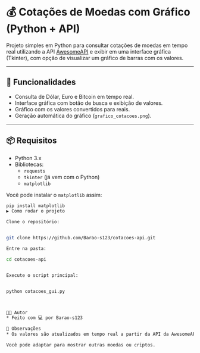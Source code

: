 # 💰 Cotações de Moedas com Gráfico (Python + API)

Projeto simples em Python para consultar cotações de moedas em tempo real utilizando a API [AwesomeAPI](https://docs.awesomeapi.com.br/) e exibir em uma interface gráfica (Tkinter), com opção de visualizar um gráfico de barras com os valores.

---

## 🚀 Funcionalidades

- Consulta de Dólar, Euro e Bitcoin em tempo real.
- Interface gráfica com botão de busca e exibição de valores.
- Gráfico com os valores convertidos para reais.
- Geração automática do gráfico (`grafico_cotacoes.png`).

---

## 📦 Requisitos

- Python 3.x
- Bibliotecas:
  - `requests`
  - `tkinter` (já vem com o Python)
  - `matplotlib`

Você pode instalar o `matplotlib` assim:

```bash
pip install matplotlib
▶️ Como rodar o projeto

Clone o repositório:


git clone https://github.com/Barao-s123/cotacoes-api.git

Entre na pasta:

cd cotacoes-api


Execute o script principal:


python cotacoes_gui.py



🧑‍💻 Autor
* Feito com 💻 por Barao-s123

📌 Observações
* Os valores são atualizados em tempo real a partir da API da AwesomeAPI.

Você pode adaptar para mostrar outras moedas ou criptos.